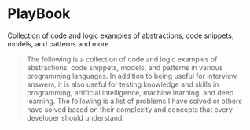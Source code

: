 # PlayBook
Collection of code and logic examples of abstractions, code snippets, models, and patterns and more



> The following is a collection of code and logic examples of abstractions, code snippets, models, and patterns in various programming languages. In addition to being useful for interview answers, it is also useful for testing knowledge and skills in programming, artificial intelligence, machine learning, and deep learning. The following is a list of problems I have solved or others have solved based on their complexity and concepts that every developer should understand.
